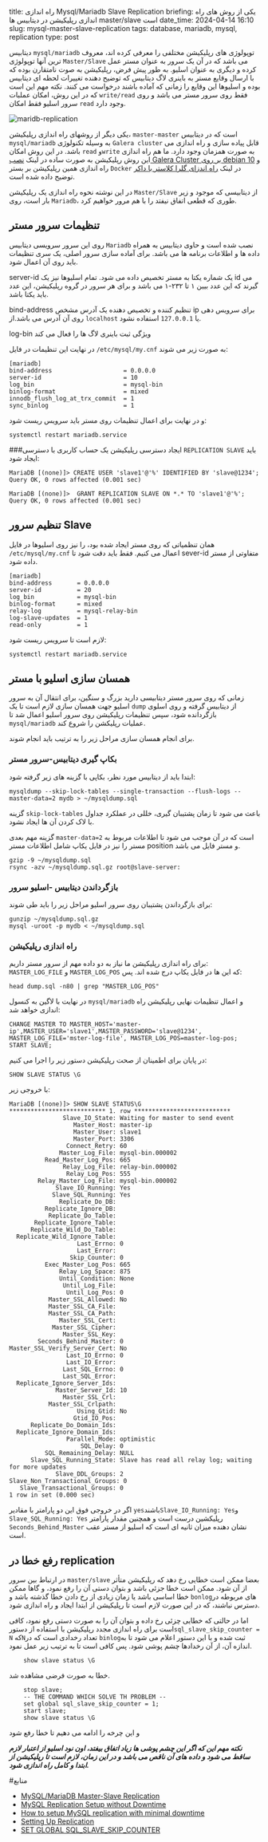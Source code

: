 title: راه اندازی Mysql/Mariadb Slave Replication
briefing: یکی از روش های راه اندازی رپلیکیشن در دیتابیس ها master/slave است
date_time: 2024-04-14 16:10
slug: mysql-master-slave-replication
tags: database, mariadb, mysql, replication
type: post

دیتابیس `mysql/mariadb` توپولوژی های رپلیکیشن مختلفی را معرفی کرده اند، معروف ترین آنها
توپولوژی `Master/Slave` می باشد که در آن یک سرور به عنوان مستر عمل کرده و دیگری به عنوان اسلیو.
به طور پیش فرض، رپلیکیشن به صوت نامتقارن بوده که با ارسال وقایع مستر به باینری لاگ دیتابیس که
 توضیح دهنده تغییرات لحظه ای دیتابیس بوده و اسلیوها این وقایع را زمانی که آماده باشند درخواست
 می کنند. نکته مهم این است که در این روش، امکان عملبات `write/read` فقط روی سرور مستر می باشد و
 روی سرور اسلیو فقط امکان `read` وجود دارد.

![maridb-replication](mariadb-replication.png "Mysql/Mariadb Master/Salve Replication")

یکی دیگر از روشهای راه اندازی رپلیکیشن، `master-master` است که در دیتابیس `mysql/mariadb` به وسیله
 تکنولوژی `Galera cluster` قابل پیاده سازی و راه اندازی می باشد. در این روش امکان `read` و`write`
به صورت همزمان وجود دارد. ما هم راه اندازی این روش رپلیکیشن به
 صورت ساده در لینک
[نصب Galera Cluster بر روی debian 10](https://shgn.ir/2021-03-07/galera-cluster-debian-10.html)
و راه اندازی همین رپلیکیشن بر بستر `Docker` در لینک
[راه اندزای گلرا کلاستر با داکر](https://shgn.ir/2023-12-20/galera-cluster-by-docker.html)
توضیح داده شده است.

در این نوشته نحوه راه اندازی یک رپلیکیشن `Master/Slave` از دیتابیسی که موجود و زیر بار است، 
روی `Mariadb`، طوری که قطعی اتفاق نیفتد را با هم مرور خواهیم کرد.

## تنظیمات سرور مستر
روی این سرور سرویسی دیتابیس `Mariadb` نصب شده است و حاوی دیتابیس به همراه داده ها و اطلاعات
 برنامه ها می باشد.
برای آماده سازی سرور اصلی، یک سری تنظیمات باید روی آن اعمال شود.

server-id یک شماره یکتا به مستر تخصیص داده می شود. تمام اسلیوها نیز یک id می گیرند که این عدد بیین
۱ تا ۲۳۲-۱ می باشد و برای هر سرور در گروه رپلیکیشن، این عدد باید یکتا باشد.

bind-address تنظیم کننده و تخصیص دهنده یک آدرس مشخص ip برای سرویس دهی روی آن آدرس می باشد.از `localhost`
 یا `127.0.0.1` استفاده نشود.

log-bin ویژگی ثبت باینری لاگ ها را فعال می کند

در نهایت این تنظیمات در فایل `/etc/mysql/my.cnf` به صورت زیر می شوند:

    [mariadb]
    bind-address                    = 0.0.0.0
    server-id                       = 10
    log_bin                         = mysql-bin
    binlog-format                   = mixed
    innodb_flush_log_at_trx_commit  = 1
    sync_binlog                     = 1

و در نهایت برای اعمال تنظیمات روی مستر باید سرویس ریست شود:

    systemctl restart mariadb.service

###ایجاد دسترسی رپلیکیشن
یک حساب کاربری با دسترسی `REPLICATION SLAVE` باید ایجاد شود:

    MariaDB [(none)]> CREATE USER 'slave1'@'%' IDENTIFIED BY 'slave@1234';
    Query OK, 0 rows affected (0.001 sec)

    MariaDB [(none)]>  GRANT REPLICATION SLAVE ON *.* TO 'slave1'@'%';
    Query OK, 0 rows affected (0.001 sec)

## تنظیم سرور Slave
همان تنظمیاتی که روی مستر ایجاد شده بود، را نیز روی اسلیوها در فایل 
`/etc/mysql/my.cnf`
اعمال می کنیم. فقط باید دقت شود 
تا sever-id متفاوتی از مستر داده شود.

    [mariadb]
    bind-address       = 0.0.0.0
    server-id          = 20
    log_bin            = mysql-bin
    binlog-format      = mixed
    relay-log          = mysql-relay-bin
    log-slave-updates  = 1
    read-only          = 1

لازم است تا سرویس ریست شود:

    systemctl restart mariadb.service

## همسان سازی اسلیو با مستر
زمانی که روی سرور مستر دیتابیسی دارید بزرگ و سنگین، برای انتقال آن به سرور اسلیو جهت همسان سازی
 لازم است تا یک `dump` از دیتابیس گرفته و روی اسلوی بازگردانده شود، سپس تنظیمات رپلیکیشن روی سرور
 اسلیو اعمال شد تا `mysql/mariadb` عملیات رپلیکشن را شروع کند.

برای انجام همسان سازی مراحل زیر را به ترتیب باید انجام شوند.

### بکاپ گیری دیتابیس-سرور مستر
ابتدا باید از دیتابیس مورد نظر،‌ بکاپی با گزینه های زیر گرفته شود:

    mysqldump --skip-lock-tables --single-transaction --flush-logs --master-data=2 mydb > ~/mysqldump.sql
گزینه `skip-lock-tables` باعث می شود تا زمان پشتیبان گیری، خللی در عملکرد جداول با لاک کردن آن ها
 ایجاد نشود.

گزینه مهم بعدی `master-data=2` است که در آن موجب می شود تا اطلاعات مربوط به مستر را نیز در 
 فایل یکاپ شامل اطلاعات مستر position و مستر فایل می باشد.

    gzip -9 ~/mysqldump.sql
    rsync -azv ~/mysqldump.sql.gz root@slave-server:

### بازگرداندن دیتابیس -اسلیو سرور

برای بازگرداندن پشتیبان روی سرور اسلیو مراحل زیر را باید طی شوند:

    gunzip ~/mysqldump.sql.gz
    mysql -uroot -p mydb < ~/mysqldump.sql

### راه اندازی رپلیکیشن
برای راه اندازی رپلیکیشن ما نیاز به دو داده مهم از سرور مستر داریم: `MASTER_LOG_FILE` و 
`MASTER_LOG_POS` که این ها در فایل یکاپ درج شده اند. پس:

    head dump.sql -n80 | grep "MASTER_LOG_POS"

در نهایت با لاگین به کنسول `mysql/mariadb` و اعمال تنظیمات نهایی رپلیکیشن راه اندازی خواهد شد:

    CHANGE MASTER TO MASTER_HOST='master-ip',MASTER_USER='slave1',MASTER_PASSWORD='slave@1234', MASTER_LOG_FILE='mster-log-file', MASTER_LOG_POS=master-log-pos;
    START SLAVE;

در پایان برای اطمینان از صحت رپلیکیشن دستور زیر را اجرا می کنیم:

    SHOW SLAVE STATUS \G

با خروجی زیر:

    MariaDB [(none)]> SHOW SLAVE STATUS\G
    *************************** 1. row ***************************
                   Slave_IO_State: Waiting for master to send event
                      Master_Host: master-ip
                      Master_User: slave1
                      Master_Port: 3306
                    Connect_Retry: 60
                  Master_Log_File: mysql-bin.000002
              Read_Master_Log_Pos: 665
                   Relay_Log_File: relay-bin.000002
                    Relay_Log_Pos: 555
            Relay_Master_Log_File: mysql-bin.000002
                 Slave_IO_Running: Yes
                Slave_SQL_Running: Yes
                  Replicate_Do_DB:
              Replicate_Ignore_DB:
               Replicate_Do_Table:
           Replicate_Ignore_Table:
          Replicate_Wild_Do_Table:
      Replicate_Wild_Ignore_Table:
                       Last_Errno: 0
                       Last_Error:
                     Skip_Counter: 0
              Exec_Master_Log_Pos: 665
                  Relay_Log_Space: 875
                  Until_Condition: None
                   Until_Log_File:
                    Until_Log_Pos: 0
               Master_SSL_Allowed: No
               Master_SSL_CA_File:
               Master_SSL_CA_Path:
                  Master_SSL_Cert:
                Master_SSL_Cipher:
                   Master_SSL_Key:
            Seconds_Behind_Master: 0
    Master_SSL_Verify_Server_Cert: No
                    Last_IO_Errno: 0
                    Last_IO_Error:
                   Last_SQL_Errno: 0
                   Last_SQL_Error:
      Replicate_Ignore_Server_Ids:
                 Master_Server_Id: 10
                   Master_SSL_Crl:
               Master_SSL_Crlpath:
                       Using_Gtid: No
                      Gtid_IO_Pos:
          Replicate_Do_Domain_Ids:
      Replicate_Ignore_Domain_Ids:
                    Parallel_Mode: optimistic
                        SQL_Delay: 0
              SQL_Remaining_Delay: NULL
          Slave_SQL_Running_State: Slave has read all relay log; waiting for more updates
                 Slave_DDL_Groups: 2
    Slave_Non_Transactional_Groups: 0
       Slave_Transactional_Groups: 0
    1 row in set (0.000 sec)

اگر در خروجی فوق این دو پارامتر با مقادیر `yes`باشند`Slave_IO_Running: Yes`و
`Slave_SQL_Running: Yes` رپلیکشین درست است و همچنین مقدار پارامتر `Seconds_Behind_Master` نشان
 دهنده میزان ثانیه ای است که اسلیو از مستر عقب است.

## رفع خطا در replication
در ارتباط بین سرور `master/slave` بعضا ممکن است خطایی رخ دهد که رپلیکیشن متأثر از آن شود.
ممکن است خطا جزئی باشد و بتوان دستی آن را رفع نمود، و گاها ممکن خطا اساسی باشد یا زمان زیادی
 از رخ دادن خطا گذشته باشد و `bonlog`های مربوطه در دسترس نباشند، که در این صورت لازم است تا 
رپلیکیشن از ابتدا ایجاد و راه اندازی شود.

اما در حالتی که خطایی چزئی رخ داده و بتوان آن را به صورت دستی رفع نمود، کافی است برای راه 
اندازی مجدد رپلیکیشن با استفاده از دستور`sql_slave_skip_counter = N` که`N`تعداد رخدادی 
است که در `binlog`ثبت شده و با این دستور اعلام می شود تا به اندازه آن، از آن رخدادها چشم 
پوشی شود. پس کافی است تا به ترتیب زیر عمل نمود.

        show slave status \G

خطا به صورت فرضی مشاهده شد.

        stop slave;
        -- THE COMMAND WHICH SOLVE TH PROBLEM --
        set global sql_slave_skip_counter = 1;
        start slave;
        show slave status \G
و این چرخه را ادامه می دهیم تا خطا رفع شود
        
***نکته مهم این که اگر این چشم پوشی ها زیاد اتفاق بیفتد، اون نود اسلیو از اعتبار لازم ساقط 
می شود و داده های آن ناقص می باشد و در این زمان، لازم است تا رپلیکیشن از ابتدا و کامل 
راه اندازی شود.***

#منابع
 * [MySQL/MariaDB Master-Slave Replication](https://medium.com/@chandika.s/mysql-mariadb-master-slave-replication-feca556baa8f)
 * [MySQL Replication Setup without Downtime](https://linuxscriptshub.com/mysql-replication-setup-without-downtime/)
 * [How to setup MySQL replication with minimal downtime](https://serverfault.com/a/220435/194975)
 * [Setting Up Replication](https://mariadb.com/kb/en/setting-up-replication/)
 * [SET GLOBAL SQL_SLAVE_SKIP_COUNTER](https://mariadb.com/kb/en/set-global-sql_slave_skip_counter/)